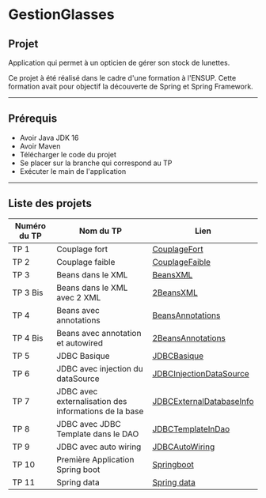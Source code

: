 # GestionGlasses

## Projet
Application qui permet à un opticien de gérer son stock de lunettes.

Ce projet à été réalisé dans le cadre d'une formation à l'ENSUP. Cette formation avait pour objectif la découverte de Spring et Spring Framework.

---
## Prérequis
* Avoir Java JDK 16
* Avoir Maven
* Télécharger le code du projet
* Se placer sur la branche qui correspond au TP
* Exécuter le main de l'application

---
## Liste des projets

Numéro du TP | Nom du TP | Lien
---|---|----
TP 1 | Couplage fort | [CouplageFort](https://github.com/asemin08/GestionGlasses/tree/projet1)
TP 2 | Couplage faible | [CouplageFaible](https://github.com/asemin08/GestionGlasses/tree/projet2)
TP 3 | Beans dans le XML | [BeansXML](https://github.com/asemin08/GestionGlasses/tree/projet3)
TP 3 Bis | Beans dans le XML avec 2 XML | [2BeansXML](https://github.com/asemin08/GestionGlasses/tree/projet3.5)
TP 4 | Beans avec annotations | [BeansAnnotations](https://github.com/asemin08/GestionGlasses/tree/projet4)
TP 4 Bis | Beans avec annotation et autowired | [2BeansAnnotations](https://github.com/asemin08/GestionGlasses/tree/projet2containerAnnotation)
TP 5 | JDBC Basique | [JDBCBasique](https://github.com/asemin08/GestionGlasses/tree/projet5)
TP 6 | JDBC avec injection du dataSource | [JDBCInjectionDataSource](https://github.com/asemin08/GestionGlasses/tree/projet6)
TP 7 | JDBC avec externalisation des informations de la base | [JDBCExternalDatabaseInfo](https://github.com/asemin08/GestionGlasses/tree/projet7)
TP 8 | JDBC avec JDBC Template dans le DAO | [JDBCTemplateInDao](https://github.com/asemin08/GestionGlasses/tree/projet8) 
TP 9 | JDBC avec auto wiring | [JDBCAutoWiring](https://github.com/asemin08/GestionGlasses/tree/projet9)
TP 10 | Première Application Spring boot | [Springboot](https://github.com/asemin08/GestionGlasses/tree/projet10)
TP 11 | Spring data | [Spring data](https://github.com/asemin08/GestionGlasses/tree/projet11)



